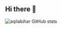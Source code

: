## Hi there 👋

![aqilabihar GitHub stats](https://github-readme-stats.vercel.app/api?username=aqilabihar&show_icons=true&bg_color=00000000)
